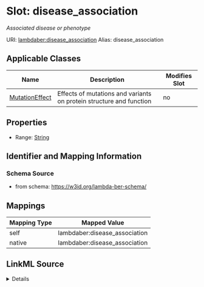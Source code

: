 

# Slot: disease_association 


_Associated disease or phenotype_





URI: [lambdaber:disease_association](https://w3id.org/lambda-ber-schema/disease_association)
Alias: disease_association

<!-- no inheritance hierarchy -->





## Applicable Classes

| Name | Description | Modifies Slot |
| --- | --- | --- |
| [MutationEffect](MutationEffect.md) | Effects of mutations and variants on protein structure and function |  no  |






## Properties

* Range: [String](String.md)




## Identifier and Mapping Information






### Schema Source


* from schema: https://w3id.org/lambda-ber-schema/




## Mappings

| Mapping Type | Mapped Value |
| ---  | ---  |
| self | lambdaber:disease_association |
| native | lambdaber:disease_association |




## LinkML Source

<details>
```yaml
name: disease_association
description: Associated disease or phenotype
from_schema: https://w3id.org/lambda-ber-schema/
rank: 1000
alias: disease_association
owner: MutationEffect
domain_of:
- MutationEffect
range: string

```
</details>